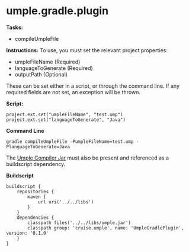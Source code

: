 # umple.gradle.plugin

**Tasks:**
  - compileUmpleFile

**Instructions:**
To use, you must set the relevant project properties:
  - umpleFileName (Required)
  - languageToGenerate (Required)
  - outputPath (Optional)

These can be set either in a script, or through the command line. If any required fields are not set, an exception will be thrown.
  
**Script:**
```
project.ext.set("umpleFileName", "test.ump")
project.ext.set("languageToGenerate", "Java")
```

**Command Line**
```
gradle compileUmpleFile -PumpleFileName=test.ump -PlanguageToGenerate=Java
```

The [Umple Compiler Jar](https://github.com/umple/Umple/releases/latest/) must also be present and referenced as a buildscript dependency.

**Buildscript**
```
buildscript {
    repositories {
        maven {
            url uri('../../libs')
        }
    }
    dependencies {
		classpath files('../../libs/umple.jar')
		classpath group: 'cruise.umple', name: 'UmpleGradlePlugin',  version: '0.1.0'
    }
}
```
